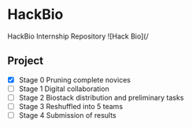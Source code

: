 # HackBio
HackBio Internship Repository
![Hack Bio](/

## Project


- [x] Stage 0 Pruning complete novices
- [ ] Stage 1 Digital collaboration
- [ ] Stage 2 Biostack distribution and preliminary tasks
- [ ] Stage 3 Reshuffled into 5 teams
- [ ] Stage 4 Submission of results
